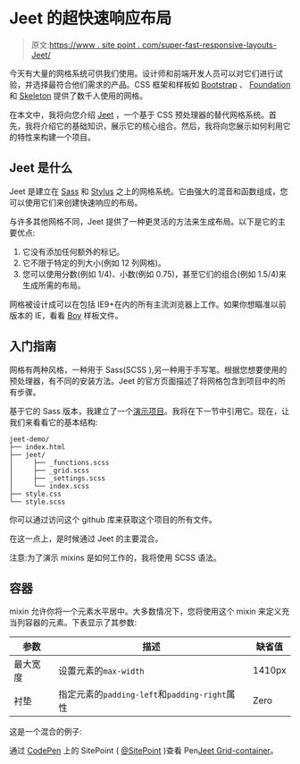 # Jeet 的超快速响应布局

> 原文:[https://www . site point . com/super-fast-responsive-layouts-Jeet/](https://www.sitepoint.com/super-fast-responsive-layouts-jeet/)

今天有大量的网格系统可供我们使用。设计师和前端开发人员可以对它们进行试验，并选择最符合他们需求的产品。CSS 框架和样板如 [Bootstrap](http://getbootstrap.com/) 、 [Foundation](http://foundation.zurb.com/) 和 [Skeleton](http://getskeleton.com/) 提供了数千人使用的网格。

在本文中，我将向您介绍 [Jeet](http://jeet.gs/) ，一个基于 CSS 预处理器的替代网格系统。首先，我将介绍它的基础知识，展示它的核心组合。然后，我将向您展示如何利用它的特性来构建一个项目。

## Jeet 是什么

Jeet 是建立在 [Sass](http://sass-lang.com/) 和 [Stylus](http://learnboost.github.io/stylus/) 之上的网格系统。它由强大的混音和函数组成，您可以使用它们来创建快速响应的布局。

与许多其他网格不同，Jeet 提供了一种更灵活的方法来生成布局。以下是它的主要优点:

1.  它没有添加任何额外的标记。
2.  它不限于特定的列大小(例如 12 列网格)。
3.  您可以使用分数(例如 1/4)、小数(例如 0.75)，甚至它们的组合(例如 1.5/4)来生成所需的布局。

网格被设计成可以在包括 IE9+在内的所有主流浏览器上工作。如果你想瞄准以前版本的 IE，看看 [Boy](https://github.com/corysimmons/boy) 样板文件。

## 入门指南

网格有两种风格，一种用于 Sass(SCSS ),另一种用于手写笔。根据您想要使用的预处理器，有不同的安装方法。Jeet 的官方页面描述了将网格包含到项目中的所有步骤。

基于它的 Sass 版本，我建立了一个[演示项目](http://geomarts.github.io/jeet-demo/)。我将在下一节中引用它。现在，让我们来看看它的基本结构:

```
jeet-demo/
├── index.html
├── jeet/
│     ├── _functions.scss
│     ├── _grid.scss
│     ├── _settings.scss
│     └── index.scss
├── style.css
└── style.scss
```

你可以通过访问这个 github 库来获取这个项目的所有文件。

在这一点上，是时候通过 Jeet 的主要混合。

注意:为了演示 mixins 是如何工作的，我将使用 SCSS 语法。

## 容器

mixin 允许你将一个元素水平居中。大多数情况下，您将使用这个 mixin 来定义充当列容器的元素。下表显示了其参数:

| 参数 | 描述 | 缺省值 |
| --- | --- | --- |
| 最大宽度 | 设置元素的`max-width` | 1410px |
| 衬垫 | 指定元素的`padding-left`和`padding-right`属性 | Zero |

这是一个混合的例子:

通过 [CodePen](http://codepen.io) 上的 SitePoint ( [@SitePoint](http://codepen.io/SitePoint) )查看 Pen[Jeet Grid-container](http://codepen.io/SitePoint/pen/rampvj/)。